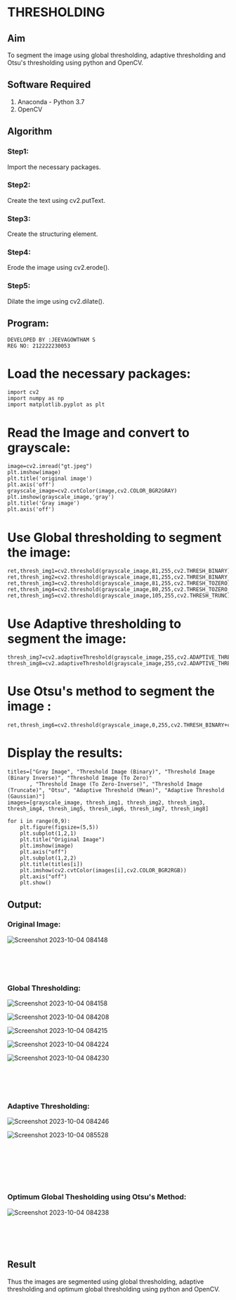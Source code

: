# THRESHOLDING
## Aim
To segment the image using global thresholding, adaptive thresholding and Otsu's thresholding using python and OpenCV.

## Software Required
1. Anaconda - Python 3.7
2. OpenCV

## Algorithm

### Step1:
Import the necessary packages.
<br>

### Step2:
Create the text using cv2.putText.
<br>

### Step3:
Create the structuring element.
<br>

### Step4:
Erode the image using cv2.erode().
<br>

### Step5:
Dilate the imge using cv2.dilate().
<br>

## Program:
```
DEVELOPED BY :JEEVAGOWTHAM S
REG NO: 212222230053
```


# Load the necessary packages:
```
import cv2
import numpy as np
import matplotlib.pyplot as plt
```




# Read the Image and convert to grayscale:
```
image=cv2.imread("gt.jpeg")
plt.imshow(image)
plt.title('original image')
plt.axis('off')
grayscale_image=cv2.cvtColor(image,cv2.COLOR_BGR2GRAY)
plt.imshow(grayscale_image,'gray')
plt.title('Gray image')
plt.axis('off')
```








# Use Global thresholding to segment the image:
```
ret,thresh_img1=cv2.threshold(grayscale_image,81,255,cv2.THRESH_BINARY)
ret,thresh_img2=cv2.threshold(grayscale_image,81,255,cv2.THRESH_BINARY_INV)
ret,thresh_img3=cv2.threshold(grayscale_image,81,255,cv2.THRESH_TOZERO)
ret,thresh_img4=cv2.threshold(grayscale_image,80,255,cv2.THRESH_TOZERO_INV)
ret,thresh_img5=cv2.threshold(grayscale_image,105,255,cv2.THRESH_TRUNC)
```



# Use Adaptive thresholding to segment the image:
```
thresh_img7=cv2.adaptiveThreshold(grayscale_image,255,cv2.ADAPTIVE_THRESH_MEAN_C,cv2.THRESH_BINARY,11,2)
thresh_img8=cv2.adaptiveThreshold(grayscale_image,255,cv2.ADAPTIVE_THRESH_GAUSSIAN_C,cv2.THRESH_BINARY,11,2)
```



# Use Otsu's method to segment the image :
```
ret,thresh_img6=cv2.threshold(grayscale_image,0,255,cv2.THRESH_BINARY+cv2.THRESH_OTSU)
```



# Display the results:
```
titles=["Gray Image", "Threshold Image (Binary)", "Threshold Image (Binary Inverse)", "Threshold Image (To Zero)"
       , "Threshold Image (To Zero-Inverse)", "Threshold Image (Truncate)", "Otsu", "Adaptive Threshold (Mean)", "Adaptive Threshold (Gaussian)"]
images=[grayscale_image, thresh_img1, thresh_img2, thresh_img3, thresh_img4, thresh_img5, thresh_img6, thresh_img7, thresh_img8]

for i in range(0,9):
    plt.figure(figsize=(5,5))
    plt.subplot(1,2,1)
    plt.title("Original Image")
    plt.imshow(image)
    plt.axis("off")
    plt.subplot(1,2,2)
    plt.title(titles[i])
    plt.imshow(cv2.cvtColor(images[i],cv2.COLOR_BGR2RGB))
    plt.axis("off")
    plt.show()
```






## Output:

### Original Image:
![Screenshot 2023-10-04 084148](https://github.com/JeevaGowtham-S/THRESHOLDING/assets/118042624/6968359f-29f3-4d92-ad25-5211f0159b3c)
<br>
<br>
<br>
<br>
<br>

### Global Thresholding:
![Screenshot 2023-10-04 084158](https://github.com/JeevaGowtham-S/THRESHOLDING/assets/118042624/18d22c1b-10cb-4294-a94d-13fce6a636ba)

![Screenshot 2023-10-04 084208](https://github.com/JeevaGowtham-S/THRESHOLDING/assets/118042624/fd7c1036-bcbf-4277-a77e-3af55c628118)

![Screenshot 2023-10-04 084215](https://github.com/JeevaGowtham-S/THRESHOLDING/assets/118042624/76b1ef45-5315-486a-877a-79d980b0ef24)

![Screenshot 2023-10-04 084224](https://github.com/JeevaGowtham-S/THRESHOLDING/assets/118042624/1a80d5dd-7406-4931-81a6-bbb173b60afa)

![Screenshot 2023-10-04 084230](https://github.com/JeevaGowtham-S/THRESHOLDING/assets/118042624/03681bb0-fa1a-4458-859f-bcc8c7de7d3d)
<br>
<br>
<br>
<br>
<br>

### Adaptive Thresholding:
![Screenshot 2023-10-04 084246](https://github.com/JeevaGowtham-S/THRESHOLDING/assets/118042624/86e629b0-10db-4ea8-b4e2-22b775d0c523)

![Screenshot 2023-10-04 085528](https://github.com/JeevaGowtham-S/THRESHOLDING/assets/118042624/13b4a19b-9fec-4acc-bb9f-76e9b5d54092)

<br>
<br>
<br>
<br>
<br>

### Optimum Global Thesholding using Otsu's Method:
![Screenshot 2023-10-04 084238](https://github.com/JeevaGowtham-S/THRESHOLDING/assets/118042624/01d76ac8-7f41-42e7-9311-dad4e1374c8e)
<br>
<br>
<br>
<br>
<br>


## Result
Thus the images are segmented using global thresholding, adaptive thresholding and optimum global thresholding using python and OpenCV.

